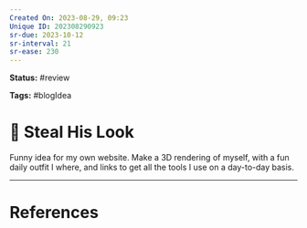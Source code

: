 ```yaml
---
Created On: 2023-08-29, 09:23
Unique ID: 202308290923
sr-due: 2023-10-12
sr-interval: 21
sr-ease: 230
---
```

**Status:** #review 

**Tags:** #blogIdea 

# 🪩 Steal His Look

Funny idea for my own website. Make a 3D rendering of myself, with a fun daily outfit I where, and links to get all the tools I use on a day-to-day basis. 



---
# References
